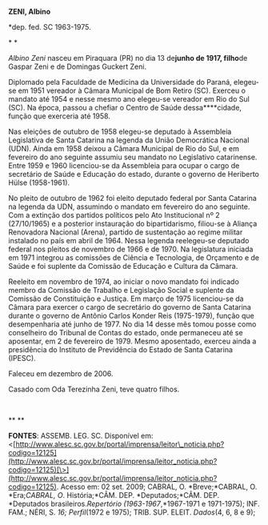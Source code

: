 **ZENI, Albino**

\*dep. fed. SC 1963-1975.

* *

*Albino Zeni* nasceu em Piraquara (PR) no dia 13 de****junho de 1917,
filho****de Gaspar Zeni e de Domingas Guckert Zeni.

Diplomado pela Faculdade de Medicina da Universidade do Paraná,
elegeu-se em 1951 vereador à Câmara Municipal de Bom Retiro (SC).
Exerceu o mandato até 1954 e nesse mesmo ano elegeu-se vereador em Rio
do Sul (SC). Na época, passou a chefiar o Centro de Saúde
dessa****cidade, função que exerceria até 1958.

Nas eleições de outubro de 1958 elegeu-se deputado à Assembleia
Legislativa de Santa Catarina na legenda da União Democrática Nacional
(UDN). Ainda em 1958 deixou a Câmara Municipal de Rio do Sul, e em
fevereiro do ano seguinte assumiu seu mandato no Legislativo
catarinense. Entre 1959 e 1960 licenciou-se da Assembleia para ocupar o
cargo de secretário de Saúde e Educação do estado, durante o governo de
Heriberto Hülse (1958-1961).

No pleito de outubro de 1962 foi eleito deputado federal por Santa
Catarina na legenda da UDN, assumindo o mandato em fevereiro do ano
seguinte. Com a extinção dos partidos políticos pelo Ato Institucional
nº 2 (27/10/1965) e a posterior instauração do bipartidarismo, filiou-se
à Aliança Renovadora Nacional (Arena), partido de sustentação ao regime
militar instalado no país em abril de 1964. Nessa legenda reelegeu-se
deputado federal nos pleitos de novembro de 1966 e de 1970. Na
legislatura iniciada em 1971 integrou as comissões de Ciência e
Tecnologia, de Orçamento e de Saúde e foi suplente da Comissão de
Educação e Cultura da Câmara.

Reeleito em novembro de 1974, ao iniciar o novo mandato foi indicado
membro da Comissão de Trabalho e Legislação Social e suplente da
Comissão de Constituição e Justiça. Em março de 1975 licenciou-se da
Câmara para exercer o cargo de secretário do governo de Santa Catarina
durante o governo de Antônio Carlos Konder Reis (1975-1979), função que
desempenharia até junho de 1977. No dia 14 desse mês tomou posse como
conselheiro do Tribunal de Contas do estado, onde permaneceu até se
aposentar, em 2 de fevereiro de 1979. Mesmo aposentado, exerceu ainda a
presidência do Instituto de Previdência do Estado de Santa Catarina
(IPESC).

Faleceu em dezembro de 2006.

Casado com Oda Terezinha Zeni, teve quatro filhos.

 

** **

**FONTES**: ASSEMB. LEG. SC. Disponível em:
\<[http://www.alesc.sc.gov.br/portal/imprensa/leitor\_noticia.php?codigo=12125](http://www.alesc.sc.gov.br/portal/imprensa/leitor_noticia.php?codigo=12125)[\>](http://www.alesc.sc.gov.br/portal/imprensa/leitor_noticia.php?codigo=12125).
Acesso em: 02 set. 2009; CABRAL, O. *Breve;*CABRAL, O. *Era;*CABRAL, O*.
História;*CÂM. DEP. *Deputados;*CÂM. DEP. *Deputados
brasileiros.*Repertório (1963-1967*,*1967-1971 e 1971-1975); INF. FAM.;
NÉRI, S. *16; Perfil*(1972 e 1975); TRIB. SUP. ELEIT. *Dados*(4, 6, 8 e
9);

 
